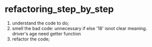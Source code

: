 # refactoring_step_by_step
1. understand the code to do;
2. smell the bad code:
    unnecessary if else
    '18' isnot clear meaning.
    driver's age need getter function
3. refactor the code;